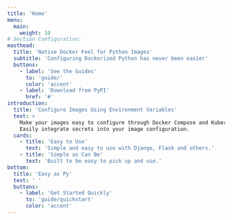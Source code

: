 ```yaml
---
title: 'Home'
menu:
  main:
    weight: 10
# Section Configuration:
masthead:
  title: 'Native Docker Feel for Python Images'
  subtitle: 'Configuring Dockerized Python has never been easier'
  buttons:
    - label: 'See the Guides'
      to: 'guide/'
      color: 'accent'
    - label: 'Download from PyPI'
      href: '#'
introduction:
  title: 'Configure Images Using Environment Variables'
  text: >
    Make your images easy to configure through Docker Compose and Kubernetes.
    Easily integrate secrets into your image configuration.
  cards:
    - title: 'Easy to Use'
      text: 'Simple and easy to use with Django, Flask and others.'
    - title: 'Simple as Can Be'
      text: 'Built to be easy to pick up and use.'
bottom:
  title: 'Easy as Py'
  text: ' '
  buttons:
    - label: 'Get Started Quickly'
      to: 'guide/quickstart'
      color: 'accent'
---
```

